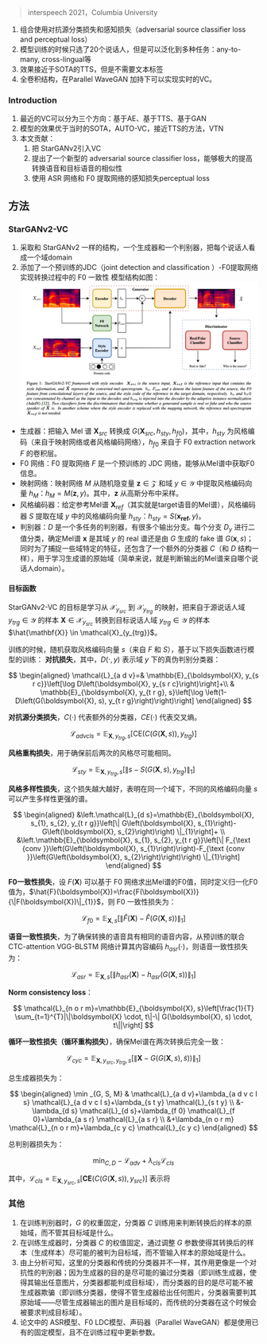 > interspeech 2021，Columbia University

1. 组合使用对抗源分类损失和感知损失（adversarial source classifier loss and perceptual loss）
2. 模型训练的时候只选了20个说话人，但是可以泛化到多种任务：any-to-many, cross-lingual等
3. 效果接近于SOTA的TTS，但是不需要文本标签
4. 全卷积结构，在Parallel WaveGAN 加持下可以实现实时的VC。

### Introduction

1. 最近的VC可以分为三个方向：基于AE、基于TTS、基于GAN
2. 模型的效果优于当时的SOTA，AUTO-VC，接近TTS的方法，VTN
3. 本文贡献：
   1. 把 StarGANv2引入VC
   2. 提出了一个新型的 adversarial source classifier loss，能够极大的提高转换语音和目标语音的相似性
   3. 使用 ASR 网络和 F0 提取网络的感知损失perceptual loss

## 方法

### StarGANv2-VC

1. 采取和 StarGANv2 一样的结构，一个生成器和一个判别器，把每个说话人看成一个域domain
2. 添加了一个预训练的JDC（joint detection and classification ）-F0提取网络实现转换过程中的 F0 一致性
   模型结构如图：
   ![](image/Pasted%20image%2020230916222459.png)

+ 生成器：把输入 Mel 谱 $\mathbf{X}_{src}$ 转换成 $G(\mathbf{X}_{src}, h_{sty},h_{f0})$，其中，$h_{sty}$ 为风格编码（来自于映射网络或者风格编码网络），$h_{f0}$ 来自于 F0 extraction network $F$ 的卷积层。
+ F0 网络：F0 提取网络 $F$ 是一个预训练的 JDC 网络，能够从Mel谱中获取F0信息。
+ 映射网络：映射网络 $M$ 从随机隐变量 $\mathbf{z} \in \mathcal{Z}$ 和域 $y \in \mathcal{Y}$ 中提取风格编码向量 $h_{M}$：$h_{M} = M(\mathbf{z}, y)$。其中，$\mathbf{z}$ 从高斯分布中采样。
+ 风格编码器：给定参考Mel谱 $\mathbf{X}_{ref}$（其实就是target语音的Mel谱），风格编码器 $S$ 提取在域 $y$ 中的风格编码向量 $h_{sty}$：$h_{sty} = S(\mathbf{x_{ref}},y)$。
+ 判别器：$D$ 是一个多任务的判别器，有很多个输出分支。每个分支 $D_y$ 进行二值分类，确定Mel谱 $\mathbf{x}$ 是其域 $y$ 的 real 谱还是由 $G$ 生成的 fake 谱 $G(\mathbf{x},s)$；同时为了捕捉一些域特定的特征，还包含了一个额外的分类器 $C$（和 $D$ 结构一样），用于学习生成谱的原始域（简单来说，就是判断输出的Mel谱来自哪个说话人domain）。

#### 目标函数

StarGANv2-VC 的目标是学习从 $\mathcal{X}_{y_{src}}$ 到 $\mathcal{X}_{y_{trg}}$ 的映射，把来自于源说话人域 $y_{trg} \in \mathcal{Y}$ 的样本 $\mathbf{X} \in \mathcal{X}_{y_{src}}$ 转换到目标说话人域 $y_{trg} \in \mathcal{Y}$ 的样本 $\hat{\mathbf{X}} \in \mathcal{X}_{y_{trg}}$。

训练的时候，随机获取风格编码向量 $s$（来自 $F$ 和 $S$），基于以下损失函数进行模型的训练：
**对抗损失**，其中，$D(\cdot,y)$ 表示域 $y$ 下的真伪判别分类器：

$$
\begin{aligned}
\mathcal{L}_{a d v}=& \mathbb{E}_{\boldsymbol{X}, y_{s r c}}\left[\log D\left(\boldsymbol{X}, y_{s r c}\right)\right]+\\
& \mathbb{E}_{\boldsymbol{X}, y_{t r g}, s}\left[\log \left(1-D\left(G(\boldsymbol{X}, s), y_{t r g}\right)\right)\right]
\end{aligned}
$$

**对抗源分类损失**，$C(\cdot)$ 代表额外的分类器，$CE(\cdot)$ 代表交叉熵。

$$
\mathcal{L}_{a d v c l s}=\mathbb{E}_{\boldsymbol{X}, y_{t r g}, s}\left[\mathrm{CE}\left(C(G(\boldsymbol{X}, s)), y_{t r g}\right)\right]
$$

**风格重构损失**，用于确保前后两次的风格尽可能相同。

$$
\mathcal{L}_{s t y}=\mathbb{E}_{\boldsymbol{X}, y_{t r g}, s}\left[\left\|s-S\left(G(\boldsymbol{X}, s), y_{t r g}\right)\right\|_{1}\right]
$$

**风格多样性损失**，这个损失越大越好，表明在同一个域下，不同的风格编码向量 $s$ 可以产生多样性更强的谱。

$$
\begin{aligned}
&\left.\mathcal{L}_{d s}=\mathbb{E}_{\boldsymbol{X}, s_{1}, s_{2}, y_{t r g}}\left[\| G\left(\boldsymbol{X}, s_{1}\right)-G\left(\boldsymbol{X}, s_{2}\right)\right) \|_{1}\right]+ \\
&\left.\mathbb{E}_{\boldsymbol{X}, s_{1}, s_{2}, y_{t r g}}\left[\| F_{\text {conv }}\left(G\left(\boldsymbol{X}, s_{1}\right)\right)-F_{\text {conv }}\left(G\left(\boldsymbol{X}, s_{2}\right)\right)\right) \|_{1}\right]
\end{aligned}
$$

**F0一致性损失**，设 $F(\boldsymbol{X})$ 可以基于 F0 网络求出Mel谱的F0值，同时定义归一化F0值为，$\hat{F}(\boldsymbol{X})=\frac{F(\boldsymbol{X})}{\|F(\boldsymbol{X})\|_{1}}$，则 F0 一致性损失为：

$$
\mathcal{L}_{f0}=\mathbb{E}_{\boldsymbol{X}, s}\left[\|\hat{F}(\boldsymbol{X})-\hat{F}(G(\boldsymbol{X},s))\|_{1}\right]
$$

**语音一致性损失**，为了确保转换的语音具有相同的语音内容，从预训练的联合 CTC-attention VGG-BLSTM 网络计算其内容编码 $h_{asr}(\cdot)$，则语音一致性损失为：

$$
\mathcal{L}_{asr}=\mathbb{E}_{\boldsymbol{X}, s}\left[\|h_{asr}(\boldsymbol{X})-h_{asr}(G(\boldsymbol{X},s))\|_{1}\right]
$$

**Norm consistency loss**：

$$
\mathcal{L}_{n o r m}=\mathbb{E}_{\boldsymbol{X}, s}\left[\frac{1}{T} \sum_{t=1}^{T}|\|\boldsymbol{X} \cdot, t\|-\| G(\boldsymbol{X}, s) \cdot, t\||\right]
$$

**循环一致性损失（循环重构损失）**，确保Mel谱在两次转换后完全一致：

$$
\left.\mathcal{L}_{c y c}=\mathbb{E}_{\boldsymbol{X}, y_{s r c}, y_{t r g}, s}[\| \boldsymbol{X}-G(G(\boldsymbol{X}, s), \tilde{s})) \|_{1}\right]
$$

总生成器损失为：

$$
\begin{aligned}
\min _{G, S, M} & \mathcal{L}_{a d v}+\lambda_{a d v c l s} \mathcal{L}_{a d v c l s}+\lambda_{s t y} \mathcal{L}_{s t y} \\
&-\lambda_{d s} \mathcal{L}_{d s}+\lambda_{f 0} \mathcal{L}_{f 0}+\lambda_{a s r} \mathcal{L}_{a s r} \\
&+\lambda_{n o r m} \mathcal{L}_{n o r m}+\lambda_{c y c} \mathcal{L}_{c y c}
\end{aligned}
$$

总判别器损失为：

$$
\min _{C, D}-\mathcal{L}_{a d v}+\lambda_{c l s} \mathcal{L}_{c l s}
$$

其中，$\mathcal{L}_{c l s}=\mathbb{E}_{\boldsymbol{X}, y_{s r c}, s}\left[\mathbf{C E}\left(C(G(\boldsymbol{X}, s)), y_{s r c}\right)\right]$ 表示将

### 其他

1. 在训练判别器时，$G$ 的权重固定，分类器 $C$ 训练用来判断转换后的样本的原始域，而不管其目标域是什么。
2. 在训练生成器时，分类器 $C$ 的权值固定，通过调整 $G$ 参数使得其转换后的样本（生成样本）尽可能的被判为目标域，而不管输入样本的原始域是什么。
3. 由上分析可知，这里的分类器和传统的分类器并不一样，其作用更像是一个对抗性的判别器；因为生成器的目的是尽可能的骗过分类器（即训练生成器，使得其输出任意图片，分类器都能判成目标域），而分类器的目的是尽可能不被生成器欺骗（即训练分类器，使得不管生成器给出任何图片，分类器需要判其原始域——尽管生成器输出的图片是目标域的，而传统的分类器在这个时候会被要求判成目标域）。
4. 论文中的 ASR模型、F0 LDC模型、声码器（Parallel WaveGAN）都是使用已有的固定模型，且不在训练过程中更新参数。
